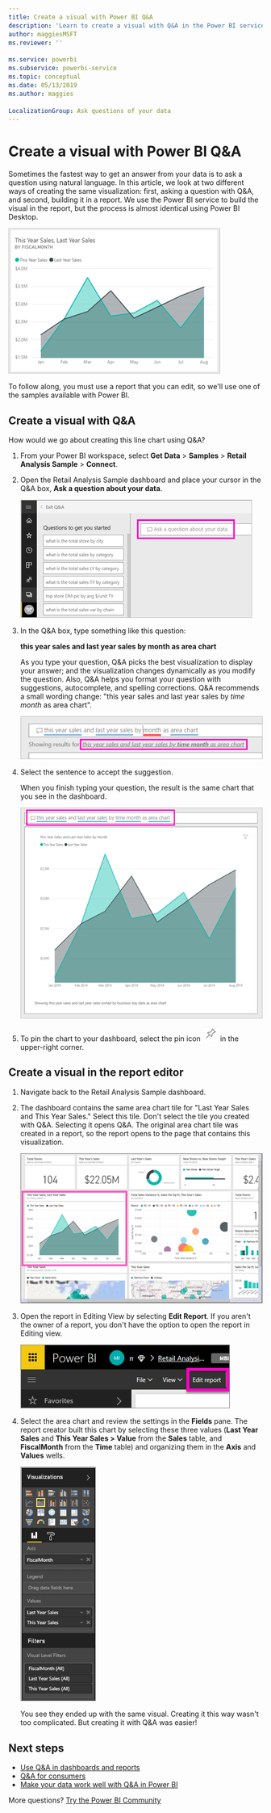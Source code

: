 ```yaml
---
title: Create a visual with Power BI Q&A
description: 'Learn to create a visual with Q&A in the Power BI service using the Retail Analysis sample'
author: maggiesMSFT
ms.reviewer: ''

ms.service: powerbi
ms.subservice: powerbi-service
ms.topic: conceptual
ms.date: 05/13/2019
ms.author: maggies

LocalizationGroup: Ask questions of your data
---
```


# Create a visual with Power BI Q&A

Sometimes the fastest way to get an answer from your data is to ask a question using natural language.  In this article, we look at two different ways of creating the same visualization: first, asking a question with Q&A, and second, building it in a report. We use the Power BI service to build the visual in the report, but the process is almost identical using Power BI Desktop.

![Power BI filled chart](media/power-bi-visualization-introduction-to-q-and-a/power-bi-qna-create-visual.png)

To follow along, you must use a report that you can edit, so we'll use one of the samples available with Power BI.

## Create a visual with Q&A

How would we go about creating this line chart using Q&A?

1. From your Power BI workspace, select **Get Data** \> **Samples** \> **Retail Analysis Sample** > **Connect**.

1. Open the Retail Analysis Sample dashboard and place your cursor in the Q&A box, **Ask a question about your data**.

    ![Place the cursor in the Q&A box](media/power-bi-visualization-introduction-to-q-and-a/power-bi-qna-cursor-in-qna-box.png)

2. In the Q&A box, type something like this question:
   
    **this year sales and last year sales by month as area chart**
   
    As you type your question, Q&A picks the best visualization to display your answer; and the visualization changes dynamically as you modify the question. Also, Q&A helps you format your question with suggestions, autocomplete, and spelling corrections. Q&A recommends a small wording change: "this year sales and last year sales by *time month* as area chart".  

    ![Q&A corrected wording](media/power-bi-visualization-introduction-to-q-and-a/power-bi-qna-corrected-create-filled-chart.png)

4. Select the sentence to accept the suggestion. 
   
   When you finish typing your question, the result is the same chart that you see in the dashboard.
   
   ![Q&A filled area chart](media/power-bi-visualization-introduction-to-q-and-a/power-bi-qna-create-filled-chart.png)

4. To pin the chart to your dashboard, select the pin icon ![Pin icon](media/power-bi-visualization-introduction-to-q-and-a/pinnooutline.png) in the upper-right corner.

## Create a visual in the report editor

1. Navigate back to the Retail Analysis Sample dashboard.
   
2. The dashboard contains the same area chart tile for "Last Year Sales and This Year Sales."  Select this tile. Don't select the tile you created with Q&A. Selecting it opens Q&A. The original area chart tile was created in a report, so the report opens to the page that contains this visualization.

    ![Retail Analysis sample dashboard](media/power-bi-visualization-introduction-to-q-and-a/power-bi-dashboard.png)

1. Open the report in Editing View by selecting **Edit Report**.  If you aren't the owner of a report, you don't have the option to open the report in Editing view.
   
    ![Edit report button](media/power-bi-visualization-introduction-to-q-and-a/power-bi-edit-report.png)
4. Select the area chart and review the settings in the **Fields** pane.  The report creator built this chart by selecting these three values (**Last Year Sales** and **This Year Sales > Value** from the **Sales** table, and **FiscalMonth** from the **Time** table) and organizing them in the **Axis** and **Values** wells.
   
    ![Visualizations pane](media/power-bi-visualization-introduction-to-q-and-a/gnatutorial_3-new.png)

    You see they ended up with the same visual. Creating it this way wasn't too complicated. But creating it with Q&A was easier!

## Next steps

- [Use Q&A in dashboards and reports](power-bi-tutorial-q-and-a.md)  
- [Q&A for consumers](../consumer/end-user-q-and-a.md)
- [Make your data work well with Q&A in Power BI](service-prepare-data-for-q-and-a.md)

More questions? [Try the Power BI Community](https://community.powerbi.com/)
